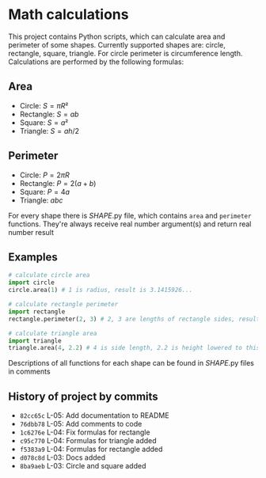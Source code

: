 # Math calculations
This project contains Python scripts, which can calculate area and perimeter of some shapes. Currently supported shapes are: circle, rectangle, square, triangle. For circle perimeter is circumference length. Calculations are performed by the following formulas:

## Area
- Circle: $S = πR²$
- Rectangle: $S = ab$
- Square: $S = a²$
- Triangle: $S = ah/2$

## Perimeter
- Circle: $P = 2πR$
- Rectangle: $P = 2(a+b)$
- Square: $P = 4a$
- Triangle: $abc$

For every shape there is *SHAPE*.py file, which contains `area` and `perimeter` functions. They're always receive real number argument(s) and return real number result

## Examples
```python
# calculate circle area
import circle
circle.area(1) # 1 is radius, result is 3.1415926...

# calculate rectangle perimeter
import rectangle
rectangle.perimeter(2, 3) # 2, 3 are lengths of rectangle sides, result is 12

# calculate triangle area
import triangle
triangle.area(4, 2.2) # 4 is side length, 2.2 is height lowered to this side, result is 4.4
```
Descriptions of all functions for each shape can be found in *SHAPE*.py files in comments

## History of project by commits
* `82cc65c` L-05: Add documentation to README
* `76dbb78` L-05: Add comments to code
* `1c6276e` L-04: Fix formulas for rectangle
* `c95c770` L-04: Formulas for triangle added
* `f5383a9` L-04: Formulas for rectangle added
* `d078c8d` L-03: Docs added
* `8ba9aeb` L-03: Circle and square added
